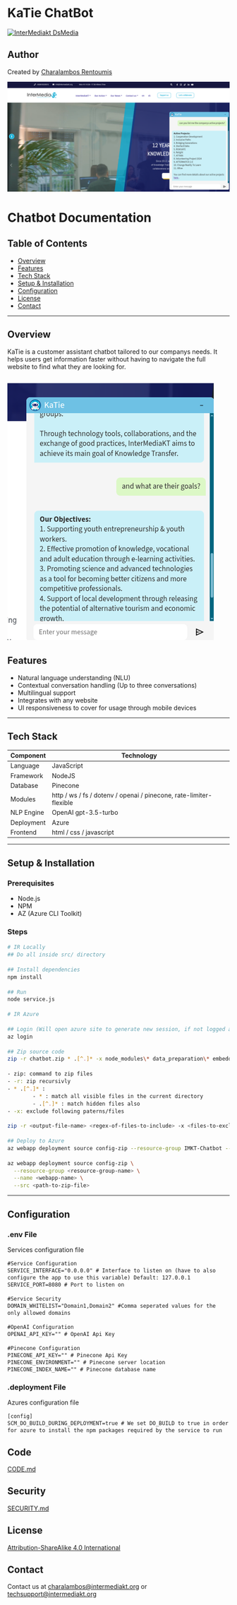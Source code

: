# KaTie ChatBot
[![InterMediakt DsMedia](https://intermediakt.org/wp-content/uploads/2024/01/Official_trsp-1024x194.png)](https://intermediakt.org)

## Author
Created by [Charalambos Rentoumis](https://github.com/5skr0ll3r)

![Chatbot](./assets/chatbot_projects.png)
# Chatbot Documentation

## Table of Contents
- [Overview](#overview)
- [Features](#features)
- [Tech Stack](#tech-stack)
- [Setup & Installation](#setup--installation)
- [Configuration](#configuration)
- [License](#license)
- [Contact](#contact)

---

## Overview

KaTie is a customer assistant chatbot tailored to our companys needs. It helps users get information faster without having to navigate the full website to find what they are looking for.

![Chatbot](./assets/chatbot.png)
---

## Features

- Natural language understanding (NLU)
- Contextual conversation handling (Up to three conversations)
- Multilingual support
- Integrates with any website
- UI responsiveness to cover for usage through mobile devices

---

## Tech Stack

| Component | Technology |
|----------|------------|
| Language | JavaScript |
| Framework | NodeJS |
| Database | Pinecone |
| Modules | http / ws / fs / dotenv / openai / pinecone, rate-limiter-flexible |
| NLP Engine | OpenAI gpt-3.5-turbo |
| Deployment | Azure |
| Frontend | html / css / javascript |

---

## Setup & Installation

### Prerequisites

- Node.js
- NPM
- AZ (Azure CLI Toolkit)

### Steps

```bash
# IR Locally
## Do all inside src/ directory

## Install dependencies
npm install

## Run
node service.js

# IR Azure

## Login (Will open azure site to generate new session, if not logged already in it will prompt you to)
az login

## Zip source code
zip -r chatbot.zip * .[^.]* -x node_modules\* data_preparation\* embeddings/testing-server\* chatbot.zip

- zip: command to zip files
- -r: zip recursivly
- * .[^.]* : 
		- * : match all visible files in the current directory
		- .[^.]* : match hidden files also
- -x: exclude following paterns/files

zip -r <output-file-name> <regex-of-files-to-include> -x <files-to-exclude>

## Deploy to Azure
az webapp deployment source config-zip --resource-group IMKT-Chatbot --name katieChatBot --src chatbot.zip

az webapp deployment source config-zip \
  --resource-group <resource-group-name> \
  --name <webapp-name> \
  --src <path-to-zip-file>
```

---

## Configuration

### .env File
Services configuration file

```env
#Service Configuration
SERVICE_INTERFACE="0.0.0.0" # Interface to listen on (have to also configure the app to use this variable) Default: 127.0.0.1
SERVICE_PORT=8080 # Port to listen on

#Service Security
DOMAIN_WHITELIST="Domain1,Domain2" #Comma seperated values for the only allowed domains

#OpenAI Configuration
OPENAI_API_KEY="" # OpenAI Api Key

#Pinecone Configuration
PINECONE_API_KEY="" # Pinecone Api Key
PINECONE_ENVIRONMENT="" # Pinecone server location
PINECONE_INDEX_NAME="" # Pinecone database name
```

### .deployment File
Azures configuration file
```
[config]
SCM_DO_BUILD_DURING_DEPLOYMENT=true # We set DO_BUILD to true in order for azure to install the npm packages required by the service to run
```

## Code
[CODE.md](./CODE.md)

## Security
[SECURITY.md](./SECURITY.md)

## License
[Attribution-ShareAlike 4.0 International](./LICENSE.md)

## Contact
Contact us at [charalambos@intermediakt.org](mailto:charalambos@intermediakt.org) or [techsupport@intermediakt.org](mailto:techsupport@intermediakt.org) 
